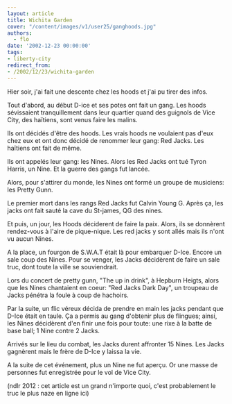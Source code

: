 ```yaml
---
layout: article
title: Wichita Garden
cover: "/content/images/v1/user25/ganghoods.jpg"
authors:
  - flo
date: '2002-12-23 00:00:00'
tags:
- liberty-city
redirect_from:
- /2002/12/23/wichita-garden
---
```


Hier soir, j'ai fait une descente chez les hoods et j'ai pu tirer des infos.

Tout d'abord, au début D-ice et ses potes ont fait un gang. Les hoods sévissaient tranquillement dans leur quartier quand des guignols de Vice City, des haïtiens, sont venus faire les malins.

Ils ont décidés d'être des hoods. Les vrais hoods ne voulaient pas d'eux chez eux et ont donc décidé de renommer leur gang: Red Jacks. Les haïtiens ont fait de même.

Ils ont appelés leur gang: les Nines. Alors les Red Jacks ont tué Tyron Harris, un Nine. Et la guerre des gangs fut lancée.

Alors, pour s'attirer du monde, les Nines ont formé un groupe de musiciens: les Pretty Gunn.

Le premier mort dans les rangs Red Jacks fut Calvin Young G. Après ça, les jacks ont fait sauté la cave du St-james, QG des nines.

Et puis, un jour, les Hoods déciderent de faire la paix. Alors, ils se donnèrent rendez-vous à l'aire de pique-nique. Les red jacks y sont allés mais ils n'ont vu aucun Nines.

A la place, un fourgon de S.W.A.T était là pour embarquer D-Ice. Encore un sale coup des Nines. Pour se venger, les Jacks décidèrent de faire un sale truc, dont toute la ville se souviendrait.

Lors du concert de pretty gunn, "The up in drink", à Hepburn Heigts, alors que les Nines chantaient en coeur: "Red Jacks Dark Day", un troupeau de Jacks pénétra la foule à coup de hachoirs.

Par la suite, un flic véreux décida de prendre en main les jacks pendant que D-Ice était en taule. Ça a permis au gang d'obtenir plus de flingues; ainsi, les Nines décidèrent d'en finir une fois pour toute: une rixe à la batte de base ball; 1 Nine contre 2 Jacks.

Arrivés sur le lieu du combat, les Jacks durent affronter 15 Nines. Les Jacks gagnèrent mais le frère de D-Ice y laissa la vie.

A la suite de cet événement, plus un Nine ne fut aperçu. Or une masse de personnes fut enregistrée pour le vol de Vice City.

(ndlr 2012 : cet article est un grand n'importe quoi, c'est probablement le truc le plus naze en ligne ici)
